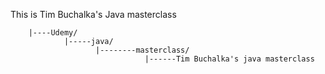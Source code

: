 This is Tim Buchalka's Java masterclass
```
    |----Udemy/
            |-----java/
                   |--------masterclass/
                              |------Tim Buchalka's java masterclass 

            
